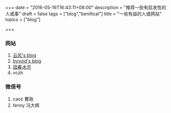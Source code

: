 +++
date = "2016-05-16T16:43:11+08:00"
description = "推荐一些有启发性的人或事"
draft = false
tags = ["blog","benifical"]
title = "一些有益的人或网站"
topics = ["blog"]

+++

### 网站

1. [云风's blog](http://codingnow.com)
2. [byvoid's blog](http://byvoid.com)
3. [田春冰河](http://tianchunbinghe.blog.163.com/)
4. vczh

### 微信号

1. caoz 曹政
2. fenny 冯大辉
